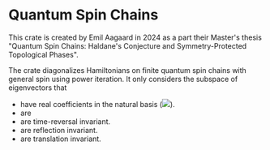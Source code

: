 # Quantum Spin Chains
This crate is created by Emil Aagaard in 2024 as a part their Master's thesis "Quantum Spin Chains: Haldane's Conjecture and Symmetry-Protected Topological Phases".

The crate diagonalizes Hamiltonians on finite quantum spin chains with general spin using power iteration. It only considers the subspace of eigenvectors that
- have real coefficients in the natural basis (<img src="https://latex.codecogs.com/svg.image?\hat&space;S_n^z"/>).
- are 
- are time-reversal invariant.
- are reflection invariant.
- are translation invariant.